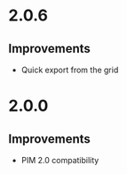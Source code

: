 # 2.0.6

## Improvements
- Quick export from the grid                                                                         

# 2.0.0

## Improvements
- PIM 2.0 compatibility                                                                         
